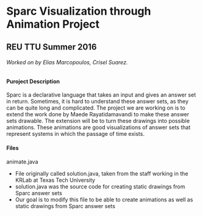 # Sparc Visualization through Animation Project
## REU TTU Summer 2016
###### Worked on by Elias Marcopoulos, Crisel Suarez.

#### Puroject Description
Sparc is a declarative language that takes an input and gives an answer set in return. Sometimes, it is hard to understand these answer sets, as they can be quite long and complicated. The project we are working on is to extend the work done by Maede Rayatidamavandi to make these answer sets drawable. The extension will be to turn these drawings into possible animations. These animations are good visualizations of answer sets that represent systems in which the passage of time exists.

#### Files
animate.java
- File originally called solution.java, taken from the staff working in the KRLab at Texas Tech University
- solution.java was the source code for creating static drawings from Sparc answer sets
- Our goal is to modify this file to be able to create animations as well as static drawings from Sparc answer sets